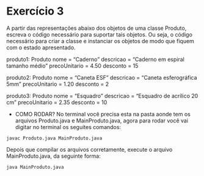 # Exercício 3

A partir das representações abaixo dos objetos de uma classe Produto, escreva o código 
necessário para suportar tais objetos.
Ou seja, o código necessário para criar a classe e instanciar os objetos de modo que fiquem 
com o estado apresentado.

produto1: Produto
nome = “Caderno”
descricao = “Caderno em espiral tamanho médio”
precoUnitario = 4.50
desconto = 15

produto2: Produto
nome = “Caneta ESF”
descricao = “Caneta esferográfica 5mm”
precoUnitario = 1.20
desconto = 2

produto3: Produto 
nome = “Esquadro”
descricao = “Esquadro de acrílico 20 cm”
precoUnitario = 2.35
desconto = 10


- COMO RODAR?
No terminal você precisa esta na pasta aonde tem os arquivos Produto.java e MainProduto.java, agora para rodar você vai digitar no terminal os seguites comandos:

``javac Produto.java MainProduto.java``

Depois que compilar os arquivos corretamente, execute o arquivo MainProduto.java, da seguinte forma:

``java MainProduto.java``